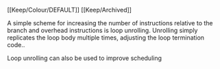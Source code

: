[[Keep/Colour/DEFAULT]] [[Keep/Archived]] 

A simple scheme for increasing the number of instructions relative to the
branch and overhead instructions is loop unrolling. Unrolling simply replicates
the loop body multiple times, adjusting the loop termination code..

Loop unrolling can also be used to improve scheduling
